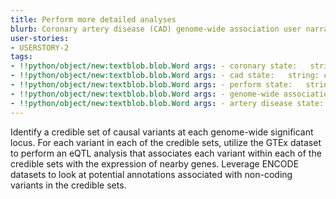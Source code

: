 ```yaml
---
title: Perform more detailed analyses
blurb: Coronary artery disease (CAD) genome-wide association user narrative.
user-stories:
- USERSTORY-2
tags:
- !!python/object/new:textblob.blob.Word args: - coronary state:   string: coronary   pos_tag: null
- !!python/object/new:textblob.blob.Word args: - cad state:   string: cad   pos_tag: null
- !!python/object/new:textblob.blob.Word args: - perform state:   string: perform   pos_tag: null
- !!python/object/new:textblob.blob.Word args: - genome-wide association user narrative state:   string: genome-wide association user narrative   pos_tag: null
- !!python/object/new:textblob.blob.Word args: - artery disease state:   string: artery disease   pos_tag: null
---
```

Identify a credible set of causal variants at each genome-wide significant locus.
For each variant in each of the credible sets, utilize the GTEx dataset to perform an eQTL analysis that associates each variant within each of the credible sets with the expression of nearby genes.
Leverage ENCODE datasets to look at potential annotations associated with non-coding variants in the credible sets.